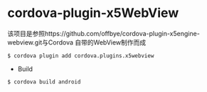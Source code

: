 
# cordova-plugin-x5WebView

该项目是参照https://github.com/offbye/cordova-plugin-x5engine-webview.git与Cordova 自带的WebView制作而成

```
$ cordova plugin add cordova.plugins.x5webview
```

* Build
```
$ cordova build android
```



